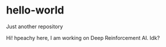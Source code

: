 # hello-world
Just another repository

Hi! hpeachy here, I am working on Deep Reinforcement AI.
Idk?
